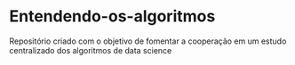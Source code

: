 # Entendendo-os-algoritmos
Repositório criado com o objetivo de fomentar a cooperação em um estudo centralizado dos algoritmos de data science
